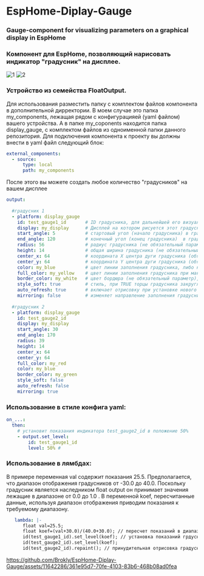 # EspHome-Diplay-Gauge
### Gauge-component for visualizing parameters on a graphical display in EspHome 
### Компонент для EspHome, позволяющий нарисовать индикатор "градусник" на дисплее.

![1](https://github.com/Brokly/EspHome-Diplay-Gauge/assets/11642286/1eff9829-f386-4a47-89bb-4d98d5f458d3)
![2](https://github.com/Brokly/EspHome-Diplay-Gauge/assets/11642286/f605f2eb-de23-47f4-8e51-105672fb7c70)

### Устройство из семейства FloatOutput. 
Для использования разместить папку с комплектом файлов компонента в дополнительной дирректории. В моем случае это папка my_components, лежащая рядом с конфигурацияей (yaml файлом) вашего устройства. А в папке my_coponents находится папка display_gauge, с комплектом файлов из одноименной папки данного репозитория. Для подключения компонента к проекту вы должны внести в yaml файл следующий блок:

```yaml
external_components:
  - source:
      type: local
      path: my_components
```

После этого вы можете создать любое количество "градусников" на вашем дисплее

```yaml
output:
  
  #градусник 1
  - platform: display_gauge
    id: test_gauge1_id       # ID градусника, для дальнейшей его визуализации
    display: my_display      # Дисплей на котором рисуется этот градусник (не обязательный параметр), в его отсутствии отрисовка будет происходить на первом дисплее
    start_angle: 5           # стартовый угол (начало градусника) в градусах от 0 до 359, (не обязательный параметр, по умолчанию: 50)
    end_angle: 120           # конечный угол (конец градусника)  в градусах от 0 до 359, (не обязательный параметр, по умолчанию: 310)
    radius: 56               # радиус градусника (не обязательный параметр, по умолчанию: 50)
    height: 14               # общая ширина градусника (не обязательный параметр, по умолчанию: 14)
    center_x: 64             # координата X центра дуги градусника (обязательный параметр)
    center_y: 64             # координата Y центра дуги градусника (обязательный параметр)
    color: my_blue           # цвет линии заполнения градусника, либо начальный цвет (не обязательный параметр, по умолчанию: белый)
    full_color: my_yellow    # цвет линии заполнения градусника при максимальных показаниях (не обязательный параметр), в отсутствии заполнение будет одного цвета и не будет зависеть от показаний
    border_color: my_white   # цвет бордюра (не обязательный параметр), в отсутствии параметра цвет аналогичный линии заполнения
    style_soft: true         # стиль, при TRUE торцы градусника закруглены (не обязательный параметр, по умолчанию: true)
    auto_refresh: true       # включает отрисовку при установке нового значения показаний (не обязательный параметр, по умолчанию: true), при false отрисовка будет происходить только принудительно обращением к процедуре repaint()
    mirroring: false         # изменяет направление заполнения градусника с "по часовой стрелке" на "против часовой стрелки" (не обязательный параметр, по умолчанию: false)
  
  #градусник 2
  - platform: display_gauge
    id: test_gauge2_id
    display: my_display
    start_angle: 30
    end_angle: 170
    radius: 39
    height: 14
    center_x: 64
    center_y: 64
    full_color: my_red
    color: my_blue
    border_color: my_green    
    style_soft: false
    auto_refresh: false  
    mirroring: true
```

### Использование в стиле конфига yaml: 

```yaml
on_...:
  then:
    # установит показания индикатора test_gauge2_id в положение 50%
    - output.set_level: 
        id: test_gauge1_id
        level: 50% #
```

### Использование в лямбдах: 

В примере переменная val содержит показания 25.5. Предполагается, что диапазон отображения градусников от -30.0 до 40.0. Поскольку градусник является наследником float output он принимает значения лежащие в диапазоне от 0.0 до 1.0 . В переменной koef, пересчитанные данные, используя диапазон отображения приводим показания к требуемому диапазону.

```yaml
   lambda: |-
      float val=25.5;
      float koef=(val+30.0)/(40.0+30.0); // пересчет показаний в диапазон 0.0 ... 1.0
      id(test_gauge1_id).set_level(koef); // установка показаний грдусников      
      id(test_gauge2_id).set_level(koef);
      id(test_gauge2_id).repaint(); // принудительная отрисовка градусника
```


https://github.com/Brokly/EspHome-Diplay-Gauge/assets/11642286/361e95d7-70fe-4103-83b6-468b08ad0fea


